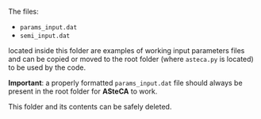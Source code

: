 The files:

- `params_input.dat`
- `semi_input.dat`

located inside this folder are examples of working input parameters files
and can be copied or moved to the root folder (where `asteca.py` is located)
to be used by the code.

**Important**: a properly formatted `params_input.dat` file should always be
present in the root folder for **ASteCA** to work.

This folder and its contents can be safely deleted.
